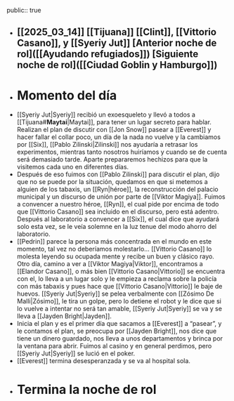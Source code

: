 public:: true

- [[2025_03_14]]
  [[Tijuana]]
  [[Clint]], [[Vittorio Casano]], y [[Syeriy Jut]]
  [Anterior noche de rol]([[Ayudando refugiados]])
  [Siguiente noche de rol]([[Ciudad Goblin y Hamburgo]])
  ---
- # Momento del día
- [[Syeriy Jut|Syeriy]] recibió un exoesqueleto y llevó a todos a [[Tijuana#**Maytai**|Maytai]], para tener un lugar secreto para hablar. Realizan el plan de discutir con [[Jon Snow]] pasear a [[Everest]] y hacer fallar el collar poco, un día de la nada no vuelve y la cambiamos por [[Six]], [[Pablo Zilinski|Zilinski]] nos ayudaría a retrasar los experimentos, mientras tanto nosotros huiríamos y cuando se de cuenta será demasiado tarde. Aparte prepararemos hechizos para que la visitemos cada uno en diferentes días.
- Después de eso fuimos con [[Pablo Zilinski]] para discutir el plan, dijo que no se puede por la situación, quedamos en que si metemos a alguien de los tabaxis, un [[Ryn|héroe]], la reconstrucción del palacio municipal y un discurso de unión por parte de [[Viktor Magiya]]. Fuimos a convencer a nuestro héroe, [[Ryn]], el cual pide por encima de todo que [[Vittorio Casano]] sea incluido en el discurso, pero está adentro. Después al laboratorio a convencer a [[Six]], el cual dice que ayudará solo esta vez, se le veía solemne en la luz tenue del modo ahorro del laboratorio.
- [[Pedrin]] parece la persona más concentrada en el mundo en este momento, tal vez no deberíamos molestarlo… [[Vittorio Casano]] lo molesta leyendo su ocupada mente y recibe un buen y clásico rayo.
  Otro día, camino a ver a [[Viktor Magiya|Viktor]], encontramos a [[Elandor Casano]], o más bien [[Vittorio Casano|Vittorio]] se encuentra con el, lo lleva a un lugar solo y le empieza a reclama sobre la policía con más tabaxis y pues hace que [[Vittorio Casano|Vittorio]] le baje de huevos.
  [[Syeriy Jut|Syeriy]] se pelea verbalmente con [[Zósimo De Malli|Zósimo]], le tira un golpe, pero lo detiene el robot y le dice que si lo vuelve a intentar no será tan amable, [[Syeriy Jut|Syeriy]] se va y se lleva a [[Jayden Bright|Jayden]].
- Inicia el plan y es el primer día que sacamos a [[Everest]] a “pasear”, y le contamos el plan, se preocupa por [[Jayden Bright]], nos dice que tiene un dinero guardado, nos lleva a unos departamentos y brinca por la ventana para abrir. Fuimos al casino y en general perdimos, pero [[Syeriy Jut|Syeriy]] se lució en el poker.
- [[Everest]] termina desesperanzada y se va al hospital sola.
- # Termina la noche de rol